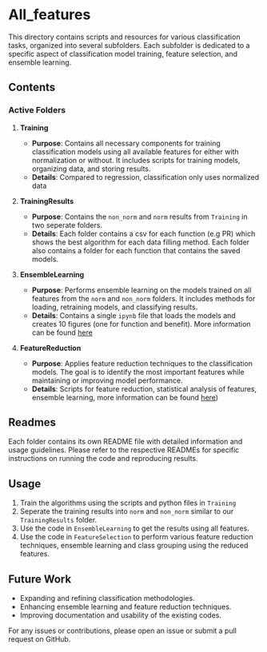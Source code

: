 # All_features

This directory contains scripts and resources for various classification tasks, organized into several subfolders. Each subfolder is dedicated to a specific aspect of classification model training, feature selection, and ensemble learning.

## Contents

### Active Folders

1. **Training**
   - **Purpose**: Contains all necessary components for training classification models using all available features for either with normalization or without. It includes scripts for training models, organizing data, and storing results.
   - **Details**: Compared to regression, classification only uses normalized data
	
2. **TrainingResults**
   - **Purpose**: Contains the `non_norm` and `norm` results from `Training` in two seperate folders.
   - **Details**: Each folder contains a csv for each function (e.g PR) which shows the best algorithm for each data filling method. Each folder also contains a folder for each function that contains the saved models.
	
	
3. **EnsembleLearning**
   - **Purpose**: Performs ensemble learning on the models trained on all features from the `norm` and `non_norm` folders. It includes methods for loading, retraining models, and classifying results.
   - **Details**: Contains a single `ipynb` file that loads the models and creates 10 figures (one for function and benefit). More information can be found [here](./EnsembleLearning/readme.md)


5. **FeatureReduction**
   - **Purpose**: Applies feature reduction techniques to the classification models. The goal is to identify the most important features while maintaining or improving model performance.
   - **Details**: Scripts for feature reduction, statistical analysis of features, ensemble learning, more information can be found [here](./FeatureReduction/readme.md))



## Readmes
Each folder contains its own README file with detailed information and usage guidelines. Please refer to the respective READMEs for specific instructions on running the code and reproducing results.

## Usage
1. Train the algorithms using the scripts and python files in `Training`
2. Seperate the training results into `norm` and `non_norm` similar to our `TrainingResults` folder.
3. Use the code in `EnsembleLearning`  to get the results using all features.
4. Use the code in `FeatureSelection` to perform various feature reduction techniques, ensemble learning and class grouping using the reduced features.

## Future Work
- Expanding and refining classification methodologies.
- Enhancing ensemble learning and feature reduction techniques.
- Improving documentation and usability of the existing codes.

For any issues or contributions, please open an issue or submit a pull request on GitHub.
